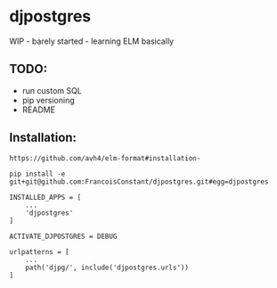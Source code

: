 # djpostgres

WIP - barely started - learning ELM basically

## TODO:

* run custom SQL
* pip versioning
* README


## Installation:
```
https://github.com/avh4/elm-format#installation-
```

```
pip install -e git+git@github.com:FrancoisConstant/djpostgres.git#egg=djpostgres
```

```
INSTALLED_APPS = [
    ...
    'djpostgres'
]
```

```
ACTIVATE_DJPOSTGRES = DEBUG
```


```
urlpatterns = [
    ...
    path('djpg/', include('djpostgres.urls'))
]
```
